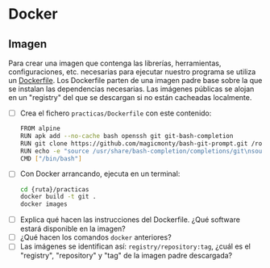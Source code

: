 # Docker
## Imagen

Para crear una imagen que contenga las librerías, herramientas, configuraciones, etc. necesarias para ejecutar nuestro programa se utiliza un [Dockerfile](https://docs.docker.com/engine/reference/builder/). Los Dockerfile parten de una imagen padre base sobre la que se instalan las dependencias necesarias. Las imágenes públicas se alojan en un "registry" del que se descargan si no están cacheadas localmente.

<task-list title="Práctica Docker - Entregable 1 de 4 - Imagen"></task-list>

- [ ] Crea el fichero `practicas/Dockerfile` con este contenido:
  ```bash
  FROM alpine
  RUN apk add --no-cache bash openssh git git-bash-completion
  RUN git clone https://github.com/magicmonty/bash-git-prompt.git /root/.bash-git-prompt --depth=1
  RUN echo -e "source /usr/share/bash-completion/completions/git\nsource /root/.bash-git-prompt/gitprompt.sh" > /root/.bashrc
  CMD ["/bin/bash"]
  ```
- [ ] Con Docker arrancando, ejecuta en un terminal:
  ```bash
  cd {ruta}/practicas
  docker build -t git .
  docker images
  ```
- [ ] Explica qué hacen las instrucciones del Dockerfile. ¿Qué software estará disponible en la imagen?
- [ ] ¿Qué hacen los comandos `docker` anteriores?
- [ ] Las imágenes se identifican así: `registry/repository:tag`, ¿cuál es el "registry", "repository" y "tag" de la imagen padre descargada?